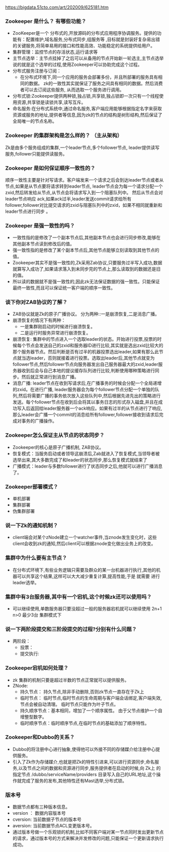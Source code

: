 https://bigdata.51cto.com/art/202009/625181.htm

### Zookeeper 是什么？ 有哪些功能？

- ZooKeeper是一个 分布式的,开放源码的分布式应用程序协调服务。提供的功能有：配置维护,域名服务,分布式同步,组服务等 ,目标就是封装好复杂易出错的关键服务,将简单易用的接口和性能高效、功能稳定的系统提供给用户。
- 集群管理：监控节点的存活状态,运行请求等
- 主节点选举：主节点挂掉了之后可以从备用的节点开始新一轮选主,主节点选举说的就是这个选举的过程,使用Zookeeper可以协助完成这个过程。
- 分布式服务注册与订阅：
  - 在分布式环境下,同一个应用的服务会部署多份，并且所部署的服务具有相同的数据。 zk的一致性其实就保证了服务之间具有相同的数据。然后消费者可以去订阅这些服务,
  从而选取一个服务进行调用。
- 分布式锁:Zookeeper提供两种锁,独占锁,共享锁,独占锁即一次只有一个线程使用资源,共享锁是读锁共享,读写互斥。
- 命名服务:在分布式系统中,通过命名服务,客户端应用能够根据指定名字来获取资源或服务的地址,提供者等信息,因为zk的节点的结构是树形结构,然后保证了全局唯一的节点名称。

### Zookeeper 的集群架构是怎么样的？ （主从架构）

Zk是由多个服务组成的集群,一个leader节点,多个follower节点, leader提供读写服务,follower只能提供读服务。

### Zookeeper 是如何保证顺序一致性的？

顺序一致性主要是针对写请求。客户端发来一个请求之后会到达leader节点或者从节点,如果是从节点要将请求转到leader节点,
leader节点会为每一个请求分配一个 zxid,然后转发给从节点,从节点会将请求写入到一个阻塞队列中。
然后从节点会对leader节点响应 ack,如果ack过半,leader发送commit请求给所有follower,follower对比提交请求的zxid与阻塞队列中的zxid，如果不相同就重新和leader节点进行同步 。

### Zookeeper 是强一致性的吗？
- 一致性指的是修改了一个副本节点后,其他副本节点也会进行同步修改,能够在其他副本节点读到修改后的值。
- 强一致性指的是修改了某个副本节点后,其他节点能够立刻读取到其他节点的值。
- Zookeeper其实不是强一致性的,Zk采用Zab协议,只要服务过半写入成功,数据就算写入成功了,如果请求落入到未同步完的节点上,那么读取到的数据还是旧的值。
- 所以读的数据就不是强一致性的,因此zk无法保证数据的强一致性。只能保证最终一致性,而且可以保证统一客户端的顺序一致性。


### 谈下你对ZAB协议的了解？

- ZAB协议就是Zk的原子广播协议。 分为两种::一是崩溃恢复,二是消息广播。
- 崩溃恢复的情况下有两种：
  - 一是集群刚启动的时候进行崩溃恢复。
  - 二是运行时服务异常进行崩溃恢复。
- 崩溃恢复: 集群中的节点进入一个选取leader的状态。开始进行投票,投票的时候每个节点会发送自己的zxid和服务器ID进行比较,其实就是选出zxid比较大的那个服务器节点。然后判断是否有过半的机器投票选出leader,如果有那么此节点就当选leader，否则就接着进行投票。选取出leader后,其他节点就变为follower节点,然后follower节点向服务器发出自己服务器最大的zxid,leader服务器收到后会与自己本地的提议缓存队列进行比较,判断使用哪种策略进行同步。然后就正常进行到消息广播。
- 消息广播: leader节点在收到写请求后,在广播事务的时候会分配一个全局递增的zxid。在进行广播, leader服务器会为每个follower节点分配一个单独的队列,然后将需要广播的事务依次放入这些队列中,然后根据先进先出的策略进行发送。每个follower节点在收到后会将其以事务日志的形式存入磁盘,并且在成功写入后返回给leader服务器一个ack响应。如果有过半的从节点进行了响应,那么leader会广播一个commit的消息给所有follower,follower接收到请求后完成对事务的广播操作。

### Zookeeper怎么保证主从节点的状态同步？

- Zookeeper的核心是原子广播机制, ZAB协议。
- 恢复模式：当服务启动或者领导这崩溃后,Zab就进入了恢复模式,当领导者被选举出来,其大多数完成了和leader的状态同步,那么恢复模式就结束了
- 广播模式：leader与多数follower进行了状态同步之后,他就可以进行广播消息了。

### Zookeeper部署模式？

- 单机部署
- 集群部署
- 伪集群部署

### 说一下Zk的通知机制？

- client端会对某个zNode建立一个watcher事件,当znode发生变化时，这些client会收到zk的通知,然后client可以根据znode变化做出业务上的改变。

### 集群中为什么要有主节点？

- 在分布式环境下,有些业务逻辑只需要及群众的某一台机器进行执行,其他的机器可以共享这个结果,这样可以大大减少重复计算,提高性能,于是 就需要 进行leader选举。

### 集群中有3台服务器,其中有一个宕机,这个时候zk还可以使用吗？

- 可以继续使用,单数服务器只要没超过一般的服务器宕机就可以继续使用 2n+1 n>0 最少3台 集群模式下

### 说一下两阶段提交和三阶段提交的过程?分别有什么问题？

- 两阶段：
    - 投票：
    - 提交执行:

### Zookeeper宕机如何处理？

- zk 集群的机制只要是超过半数的节点正常就可以提供服务。
- ZNode:
    - 持久节点： 持久节点,除非手动删除,否则zk节点一直存在于Zk上
    - 临时节点： 临时节点,临时节点的生命周期与客户端会话绑定,客户端失效,节点会被自动清理。  临时节点只能作为叶子节点。
    - 持久顺序节点：基本相同，增加了一个顺序属性。 由于父节点维护一个自增整型数字。
    - 临时顺序节点：临时顺序节点,在临时节点的基础添加了顺序特性。

### Zookeeper和Dubbo的关系？

- Dubbo的将注册中心进行抽象,使得他可以外接不同的存储媒介给注册中心提供服务。
- 引入了Zk作为存储媒介,也就是把Zk的特性引进来,可以进行资源同步,命名服务,以及节点之间的数据和资源进行同步,服务提供者在启动的时候,向 Zk上 的指定节点 /dubbo/serviceName/providers
  目录写入自己的URL地址,这个操作就完成了服务的发布,其他特性还有Mast选举,分布式锁。
  
### 版本号
- 数据节点都有三种版本信息。
- version ： 数据内容版本号
- cversion: 当前数据子节点的版本号
- aversion: 当前数据节点ACL变更版本号。
- 通过版本号做一个乐观锁的机制,比如不同客户端对某一节点同时发出更新节点的请求，通过版本号的方式来解决并发修改的问题,只能保证一个更新请求执行成功。